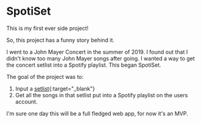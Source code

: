 # SpotiSet
This is my first ever side project!

So, this project has a funny story behind it. 

I went to a John Mayer Concert in the summer of 2019. I found out that I didn't know too many John Mayer songs after going. I wanted a way to get the concert setlist into a Spotify playlist. This began SpotiSet. 

The goal of the project was to:

1. Input a [setlist](https://www.setlist.fm/){:target="_blank"}
2. Get all the songs in that setlist put into a Spotify playlist on the users account.

I'm sure one day this will be a full fledged web app, for now it's an MVP. 


